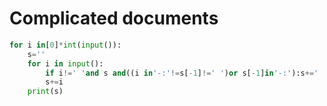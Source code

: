 # Complicated documents

```python
for i in[0]*int(input()):
    s=''
    for i in input():
        if i!=' 'and s and((i in'-:'!=s[-1]!=' ')or s[-1]in'-:'):s+=' '
        s+=i
    print(s)
```
